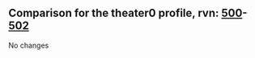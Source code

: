 ## Comparison for the theater0 profile, rvn: [500](https://github.com/PRO100KatYT/FortniteProfileRevisions/tree/main/profiles/theater0/500%20theater0.json)-[502](https://github.com/PRO100KatYT/FortniteProfileRevisions/tree/main/profiles/theater0/502%20theater0.json)

No changes
